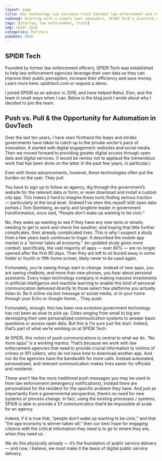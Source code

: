```yaml
---
layout: page
title: How technology can increase trust between law enforcement and residents
subhead: Starting with a simple text reminders, SPIDR Tech's platform now enables realtime communication and feedback between the community and government
tags: [startup, law enforcement, trust]
img: spidr.jpeg
categories: Partners
pubdate: 2016
---
```


## SPIDR Tech

Founded by former law enforcement officers, SPIDR Tech was established to help law enforcement agencies leverage their own data so they can improve their public perception, increase their efficiency and save money. Learn more here: spidrtech.com or request a demo.

I joined SPIDR as an advisor in 2016, and have helped Rahul, Elon, and the team in small ways when I can. Below is the blog post I wrote about why I decided to join the team.

## Push vs. Pull & the Opportunity for Automation in GovTech

Over the last ten years, I have seen firsthand the leaps and strides governments have taken to catch up to the private sector’s pace of innovation. It started with digital engagement: websites and social media. Then we moved forward to providing greater digital access through open data and digital services. (I would be remiss not to applaud the tremendous work that has been done on the latter in the past few years, in particular.)

Even with these advancements, however, these technologies often put the burden on the user. They pull.

You have to sign up to follow an agency, dig through the government’s website for the relevant data or form; or even download and install a custom city app. This makes it hard to imagine these tools finding serious traction — particularly at the local level. (Indeed I’ve seen this myself with open data portals.) Tom Steinberg, an early and longtime leader in government transformation, once said, “People don’t wake up wanting to be civic.”

No, they wake up wanting to see if they have any new texts or emails; needing to get to work and check the weather; and hoping that little further complicates, their already complicated lives.
This is why I suspect a study from a few years back continues to linger. It described the mobile app market is a “winner takes all economy.” An updated study gives more context; specifically, the vast majority of apps — over 80% — are no longer opened after the first 90 days. Then they are left to sit buried away in some folder or fourth or fifth home screen, likely never to be used again.

Fortunately, you’re seeing things start to change. Instead of new apps, you are seeing chatbots; and more than new phones, you hear about personal assistants. Every major technology company is making massive investments in artificial intelligence and machine learning to enable this kind of personal communication delivered directly to those select few platforms you actually listen to. Be it online via text message or social media, or in your home through your Echo or Google Home… They push.

Fortunately, enough, this has been one evolution government technology has not been as slow to pick up. Cities ranging from small to big are developing their own personalized communication systems to answer basic questions or access open data. But this is I’m sure just the start. Indeed, that’s part of what we’re working on at SPIDR Tech.

At SPIDR, this notion of push communications is central to what we do. “No more apps” is a working mantra. That’s because we work with law enforcement agencies that need to provide crucial information to victims of crimes or 911 callers, who do not have time to download another app. And nor do the agencies have the bandwidth for more calls. Instead automated, personalized, and relevant communication makes lives easier for officials and residents.

These aren’t like the more traditional push messages you may be used to from law enforcement (emergency notifications), instead there are personalized for the resident for the specific problem they have. And just as importantly from a governmental perspective, there’s no need for new systems or process change. In fact, using the existing processes / systems, SPIDR is able to provide a 1/1 communication that’d be impossible at scale for an agency.

Indeed, if it is true that, “people don’t wake up wanting to be civic,” and that “the app economy is winner-takes-all,” then our best hope for engaging citizens with the critical information they need is to go to where they are, when they need us.

We do this physically already — it’s the foundation of public service delivery — and now, I believe, we must make it the basis of digital public service delivery.

